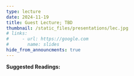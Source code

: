 ```yaml
---
type: lecture
date: 2024-11-19
title: Guest Lecture; TBD
thumbnail: /static_files/presentations/lec.jpg
# links: 
#     - url: https://google.com
#       name: slides
hide_from_announcments: true
---
```

**Suggested Readings:**

